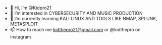 - 👋 Hi, I’m @Kidpro21
- 👀 I’m interested in CYBERSECURITY AND MUSIC PRODUCTION
- 🌱 I’m currently learning KALI LINUX AND TOOLS LIKE NMAP, SPLUNK, METASPLOIT
- 📫 How to reach me kidthepro21@gmail.com or @kidthepro on instagram 

<!---
Kidpro21/Kidpro21 is a ✨ special ✨ repository because its `README.md` (this file) appears on your GitHub profile.
You can click the Preview link to take a look at your changes.
--->
